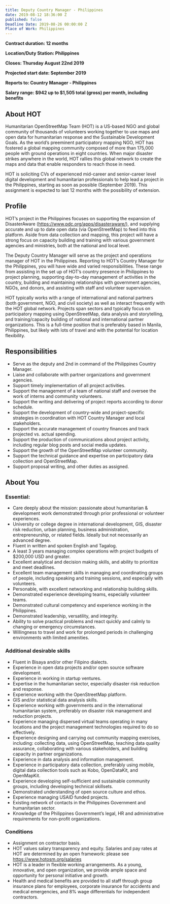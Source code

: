 ```yaml
---
title: Deputy Country Manager - Philippines
date: 2019-08-12 18:36:00 Z
published: false
Deadline Date: 2019-08-26 00:00:00 Z
Place of Work: Philippines
---
```


**Contract duration: 12 months**

**Location/Duty Station: Philippines**

**Closes: Thursday August 22nd 2019**

**Projected start date: September 2019**

**Reports to: Country Manager - Philippines**

**Salary range: $942 up to $1,505 total (gross) per month, including benefits**

## About HOT

Humanitarian OpenStreetMap Team (HOT) is a US-based NGO and global community of thousands of volunteers working together to use maps and open data for humanitarian response and the Sustainable Development Goals. As the world’s preeminent participatory mapping NGO, HOT has fostered a global mapping community composed of more than 175,000 people with ground operations in eight countries. When major disaster strikes anywhere in the world, HOT rallies this global network to create the maps and data that enable responders to reach those in need.

HOT is soliciting CVs of experienced mid-career and senior-career level digital development and humanitarian professionals to help lead a project in the Philippines, starting as soon as possible (September 2019). This assignment is expected to last 12 months with the possibility of extension.
 
## Profile

HOT’s project in the Philippines focuses on supporting the expansion of DisasterAware (https://www.pdc.org/apps/disasteraware/), and supplying accurate and up to date open data (via OpenStreetMap) to feed into this platform. Aside from data collection and mapping, this project will have a strong focus on capacity building and training with various government agencies and ministries, both at the national and local level.

The Deputy Country Manager will serve as the project and operations manager of HOT in the Philippines. Reporting to HOT’s Country Manager for the Philippines, you will have wide and varied responsibilities. These range from assisting in the set up of HOT’s country presence in Philippines to project planning, supporting day-to-day management of activities in the country, building and maintaining relationships with government agencies, NGOs, and donors, and assisting with staff and volunteer supervision.

HOT typically works with a range of international and national partners (both government, NGO, and civil society) as well as interact frequently with the HOT global network. Projects span sectors and typically focus on participatory mapping using OpenStreetMap, data analysis and storytelling, and training/capacity building of national and international partner organizations.
This is a full-time position that is preferably based in Manila, Philippines, but likely with lots of travel and with the potential for location flexibility.

 
## Responsibilities
* Serve as the deputy and 2nd in command of the Philippines Country Manager.
* Liaise and collaborate with partner organizations and government agencies.
* Support timely implementation of all project activities.
* Support the management of a team of national staff and oversee the work of interns and community volunteers.
* Support the writing and delivering of project reports according to donor schedule.
* Support the development of country-wide and project-specific strategies in coordination with HOT Country Manager and local stakeholders.
* Support the accurate management of country finances and track projected vs. actual spending.
* Support the production of communications about project activity, including regular blog posts and social media updates.
* Support the growth of the OpenStreetMap volunteer community.
* Support the technical guidance and expertise on participatory data collection and OpenStreetMap.
* Support proposal writing, and other duties as assigned.

## About You
### Essential:
* Care deeply about the mission: passionate about humanitarian & development work demonstrated through prior professional or volunteer experiences.
* University or college degree in international development, GIS, disaster risk reduction, urban planning, business administration, entrepreneurship, or related fields. Ideally but not necessarily an advanced degree.
* Fluent in written and spoken English and Tagalog.
* A least 3 years managing complex operations with project budgets of $200,000 USD and greater.
* Excellent analytical and decision making skills, and ability to prioritize and meet deadlines.
* Excellent team management skills in managing and coordinating groups of people, including speaking and training sessions, and especially with volunteers.
* Personable, with excellent networking and relationship building skills.
* Demonstrated experience developing teams, especially volunteer teams.
* Demonstrated cultural competency and experience working in the Philippines.
* Demonstrated leadership, versatility, and integrity.
* Ability to solve practical problems and react quickly and calmly to changing or emergency circumstances.
* Willingness to travel and work for prolonged periods  in challenging environments with limited amenities.

### Additional desirable skills

* Fluent in Bisaya and/or other Filipino dialects.
* Experience in open data projects and/or open source software development.
* Experience in working in startup ventures.
* Expertise in the humanitarian sector, especially disaster risk reduction and response.
* Experience working with the OpenStreetMap platform.
* GIS and/or statistical data analysis skills.
* Experience working with governments and in the international humanitarian system, preferably on disaster risk management and reduction projects.
* Experience managing dispersed virtual teams operating in many locations and the project management technologies required to do so effectively.
* Experience designing and carrying out community mapping exercises, including: collecting data, using OpenStreetMap, teaching data quality assurance, collaborating with various stakeholders, and building capacity in partner organizations.
* Experience in data analysis and information management.
* Experience in participatory data collection, preferably using mobile, digital data collection tools such as Kobo, OpenDataKit, and OpenMapKit.
* Experience developing self-sufficient and sustainable community groups, including developing technical skillsets.
* Demonstrated understanding of open source culture and ethos.
* Experience managing USAID funded projects.
* Existing network of contacts in the Philippines Government and humanitarian sector.
* Knowledge of the Philippines Government’s legal, HR and administrative requirements for non-profit organizations.

### Conditions
* Assignment on contractor basis. 
* HOT values salary transparency and equity. Salaries and pay rates at HOT are determined by an open framework: please see https://www.hotosm.org/salaries 
* HOT is a leader in flexible working arrangements. As a young, innovative, and open organization, we provide ample space and opportunity for personal initiative and growth.
* Health and medical benefits are provided to all staff through group insurance plans for employees, corporate insurance for accidents and medical emergencies, and 8% wage differentials for independent contractors.
